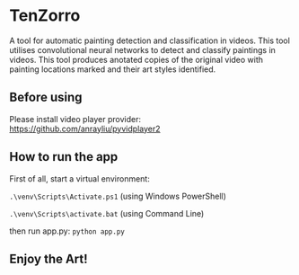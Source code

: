 # TenZorro

A tool for automatic painting detection and classification in videos. This tool utilises convolutional neural networks to detect and classify paintings in videos.
This tool produces anotated copies of the original video with painting locations marked and their art styles identified.

## Before using

Please install video player provider: https://github.com/anrayliu/pyvidplayer2

## How to run the app

First of all, start a virtual environment:

`.\venv\Scripts\Activate.ps1` (using Windows PowerShell)

`.\venv\Scripts\activate.bat` (using Command Line)

then run app.py:
`python app.py`

## Enjoy the Art!

